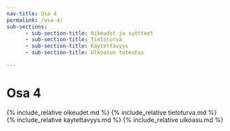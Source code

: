 ```yaml
---
nav-title: Osa 4
permalink: /osa-4/
sub-sections:
      - sub-section-title: Oikeudet ja syötteet
      - sub-section-title: Tietoturva
      - sub-section-title: Käytettävyys
      - sub-section-title: Ulkoasun toteutus

---
```

# Osa 4

{% include_relative oikeudet.md %}
{% include_relative tietoturva.md %}
{% include_relative kaytettavyys.md %}
{% include_relative ulkoasu.md %}
